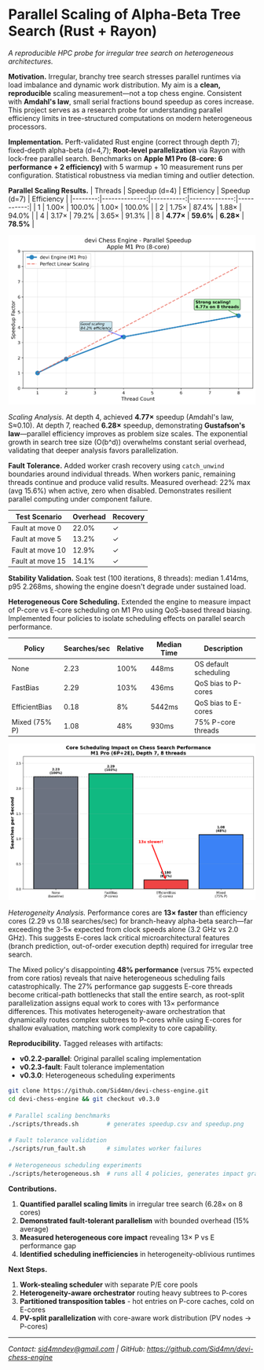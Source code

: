 # Parallel Scaling of Alpha-Beta Tree Search (Rust + Rayon)
*A reproducible HPC probe for irregular tree search on heterogeneous architectures.*

**Motivation.** Irregular, branchy tree search stresses parallel runtimes via load imbalance and dynamic work distribution. My aim is a **clean, reproducible** scaling measurement—not a top chess engine. Consistent with **Amdahl's law**, small serial fractions bound speedup as cores increase. This project serves as a research probe for understanding parallel efficiency limits in tree-structured computations on modern heterogeneous processors.

**Implementation.** Perft-validated Rust engine (correct through depth 7); fixed-depth alpha-beta (d=4,7); **Root-level parallelization** via Rayon with lock-free parallel search. Benchmarks on **Apple M1 Pro (8-core: 6 performance + 2 efficiency)** with 5 warmup + 10 measurement runs per configuration. Statistical robustness via median timing and outlier detection.

**Parallel Scaling Results.**
| Threads | Speedup (d=4) | Efficiency | Speedup (d=7) | Efficiency |
|--------:|--------------:|-----------:|--------------:|-----------:|
| 1       | 1.00×         | 100.0%     | 1.00×         | 100.0%     |
| 2       | 1.75×         | 87.4%      | 1.88×         | 94.0%      |
| 4       | 3.17×         | 79.2%      | 3.65×         | 91.3%      |
| 8       | **4.77×**     | **59.6%**  | **6.28×**     | **78.5%**  |

![Speedup vs threads](https://raw.githubusercontent.com/Sid4mn/devi-chess-engine/v0.3.0/benchmarks/speedup_hires.png)

*Scaling Analysis.* At depth 4, achieved **4.77×** speedup (Amdahl's law, S≈0.10). At depth 7, reached **6.28×** speedup, demonstrating **Gustafson's law**—parallel efficiency improves as problem size scales. The exponential growth in search tree size (O(b^d)) overwhelms constant serial overhead, validating that deeper analysis favors parallelization.

**Fault Tolerance.** Added worker crash recovery using `catch_unwind` boundaries around individual threads. When workers panic, remaining threads continue and produce valid results. Measured overhead: 22% max (avg 15.6%) when active, zero when disabled. Demonstrates resilient parallel computing under component failure.

| Test Scenario | Overhead | Recovery |
|---------------|----------|----------|
| Fault at move 0 | 22.0% | ✓ |
| Fault at move 5 | 13.2% | ✓ |
| Fault at move 10 | 12.9% | ✓ |
| Fault at move 15 | 14.1% | ✓ |

**Stability Validation.** Soak test (100 iterations, 8 threads): median 1.414ms, p95 2.268ms, showing the engine doesn't degrade under sustained load.

**Heterogeneous Core Scheduling.** Extended the engine to measure impact of P-core vs E-core scheduling on M1 Pro using QoS-based thread biasing. Implemented four policies to isolate scheduling effects on parallel search performance.

| Policy | Searches/sec | Relative | Median Time | Description |
|--------|-------------|----------|-------------|-------------|
| None | 2.23 | 100% | 448ms | OS default scheduling |
| FastBias | 2.29 | 103% | 436ms | QoS bias to P-cores |
| EfficientBias | 0.18 | 8% | 5442ms | QoS bias to E-cores |
| Mixed (75% P) | 1.08 | 48% | 930ms | 75% P-core threads |

![Heterogeneous Impact](https://raw.githubusercontent.com/Sid4mn/devi-chess-engine/v0.3.0/benchmarks/heterogeneous_impact.png)

*Heterogeneity Analysis.* Performance cores are **13× faster** than efficiency cores (2.29 vs 0.18 searches/sec) for branch-heavy alpha-beta search—far exceeding the 3-5× expected from clock speeds alone (3.2 GHz vs 2.0 GHz). This suggests E-cores lack critical microarchitectural features (branch prediction, out-of-order execution depth) required for irregular tree search. 

The Mixed policy's disappointing **48% performance** (versus 75% expected from core ratios) reveals that naive heterogeneous scheduling fails catastrophically. The 27% performance gap suggests E-core threads become critical-path bottlenecks that stall the entire search, as root-split parallelization assigns equal work to cores with 13× performance differences. This motivates heterogeneity-aware orchestration that dynamically routes complex subtrees to P-cores while using E-cores for shallow evaluation, matching work complexity to core capability.

**Reproducibility.** Tagged releases with artifacts:
- **v0.2.2-parallel**: Original parallel scaling implementation  
- **v0.2.3-fault**: Fault tolerance implementation
- **v0.3.0**: Heterogeneous scheduling experiments

```bash
git clone https://github.com/Sid4mn/devi-chess-engine.git
cd devi-chess-engine && git checkout v0.3.0

# Parallel scaling benchmarks
./scripts/threads.sh        # generates speedup.csv and speedup.png

# Fault tolerance validation  
./scripts/run_fault.sh      # simulates worker failures

# Heterogeneous scheduling experiments
./scripts/heterogeneous.sh  # runs all 4 policies, generates impact graph
```

**Contributions.**
1. **Quantified parallel scaling limits** in irregular tree search (6.28× on 8 cores)
2. **Demonstrated fault-tolerant parallelism** with bounded overhead (15% average)
3. **Measured heterogeneous core impact** revealing 13× P vs E performance gap
4. **Identified scheduling inefficiencies** in heterogeneity-oblivious runtimes

**Next Steps.** 
1. **Work-stealing scheduler** with separate P/E core pools
2. **Heterogeneity-aware orchestrator** routing heavy subtrees to P-cores  
3. **Partitioned transposition tables** - hot entries on P-core caches, cold on E-cores
4. **PV-split parallelization** with core-aware work distribution (PV nodes -> P-cores)

---
*Contact: sid4mndev@gmail.com | GitHub: https://github.com/Sid4mn/devi-chess-engine*